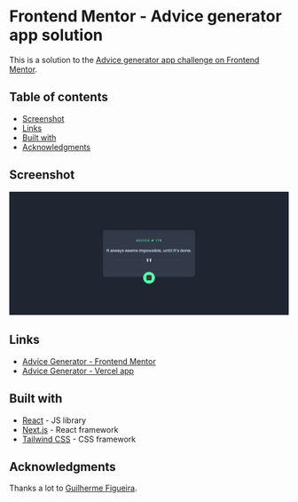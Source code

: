 # Frontend Mentor - Advice generator app solution

This is a solution to the [Advice generator app challenge on Frontend Mentor](https://www.frontendmentor.io/challenges/advice-generator-app-QdUG-13db).

## Table of contents

- [Screenshot](#screenshot)
- [Links](#links)
- [Built with](#built-with)
- [Acknowledgments](#acknowledgments)

## Screenshot

![](./SCREENSHOT.png)

## Links

- [Advice Generator - Frontend Mentor](https://your-solution-url.com)
- [Advice Generator - Vercel app](https://your-live-site-url.com)

## Built with

- [React](https://reactjs.org/) - JS library
- [Next.js](https://nextjs.org/) - React framework
- [Tailwind CSS](https://tailwindcss.com/) - CSS framework

## Acknowledgments

Thanks a lot to [Guilherme Figueira](https://github.com/GuilhermeFigueira).
